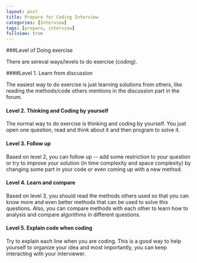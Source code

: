 ```yaml
---
layout: post
title: Prepare for Coding Interview
categories: [Interview]
tags: [prepare, interview]
fullview: true
---
```


###Level of Doing exercise

There are sereval ways/levels to do exercise (coding). 

####Level 1. Learn from discussion

The easiest way to do exercise is just learning solutions from others, like reading the methods/code others mentions in the discussion part in the forum. 

#### Level 2. Thinking and Coding by yourself

The normal way to do exercise is thinking and coding by yourself. You just open one question, read and think about it and then program to solve it. 

#### Level 3. Follow up

Based on level 2, you can follow up -- add some restriction to your question or try to improve your solution (in time complexity and space complexity) by changing some part in your code or even coming up with a new method.

#### Level 4. Learn and compare

Based on level 3, you should read the methods others used  so that you can know more and even better methods that can be used to solve this questions. Also, you can compare methods with each other to learn how to analysis and compare algorithms in different questions. 

#### Level 5. Explain code when coding

Try to explain each line when you are coding. This is a good way to help yourself to organize your idea and most importantly, you can keep interacting with your interviewer.




